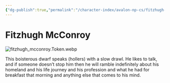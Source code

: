 ```yaml
---
{"dg-publish":true,"permalink":"/character-index/avalon-np-cs/fitzhugh-mc-conroy/","title":"Fitzhugh McConroy","tags":["JournalEntryPage"]}
---
```


# Fitzhugh McConroy
![fitzhugh_mcconroy.Token.webp](/img/user/Voidbound%20token%20images/fitzhugh_mcconroy.Token.webp)

This boisterous dwarf speaks (hollers) with a slow drawl. He likes to talk, and if someone doesn’t stop him then he will ramble indefinitely about his homeland and his life journey and his profession and what he had for breakfast that morning and anything else that comes to his mind.